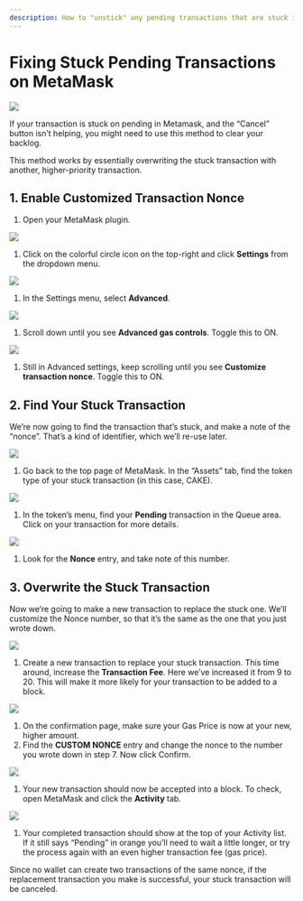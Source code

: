 ```yaml
---
description: How to "unstick" any pending transactions that are stuck in your MetaMask
---
```


# Fixing Stuck Pending Transactions on MetaMask

![](../.gitbook/assets/docs-masthead-12-%20%281%29.png)

If your transaction is stuck on pending in Metamask, and the “Cancel” button isn’t helping, you might need to use this method to clear your backlog.

This method works by essentially overwriting the stuck transaction with another, higher-priority transaction.

## **1. Enable Customized Transaction Nonce**

1. Open your MetaMask plugin.

![](https://lh6.googleusercontent.com/fYsgD0BKjYVjrbCpbEQgMyWG_sW-4c2Ev7wu9bVzsOWtqIzCmYqiv6Xj8G_FY2TK5uYul3XaOY2WflfcW1W56R2KCuyW-Y5RjHH9DZDgUmATLlnOnMPn371nniPZqaaD7KAgYgMc)

1. Click on the colorful circle icon on the top-right and click **Settings** from the dropdown menu.

![](https://lh3.googleusercontent.com/DpSeFrHsmPNXU73C3NB9iRANEe81rJ2XUhbxs6k7PqJSVy6IkAijeX_TeIbUupalmD3mlE2G0C90XHJJy_JPk-_mswNRf4liUwR4AUhx2AWygp4yIP9kjHo1QQk_60wEtjGkfwSk)

1. In the Settings menu, select **Advanced**.

![](https://lh4.googleusercontent.com/F-o1qfi84wh6YNUP16b8lbyS6f8i04SYEUR2VrncMbBaoeaAjOw4Af_oOwRUfWnhZn6NFb4O1uopoc1KNego8XelHmDDWeRRAb0oMJGE_ZI_xJJeqfH-bJrai0pakyxC-235E4nq)

1. Scroll down until you see **Advanced gas controls**. Toggle this to ON.

![](https://lh5.googleusercontent.com/ePraz_2Z8k1V62DMROjv0jbIjEcf8ATvaH-Lxe5wtoNo6oVTyRPelC1m7UVaizcNpW5bHByrbC9xv1KDZfjNnXvQ8J0ukHUHK7vK4rX5gpQVHmfyJr81wCGdeArvksNhshon1Btn)

1. Still in Advanced settings, keep scrolling until you see **Customize transaction nonce**. Toggle this to ON.

## **2. Find Your Stuck Transaction**

We’re now going to find the transaction that’s stuck, and make a note of the “nonce”. That’s a kind of identifier, which we’ll re-use later.

![](https://lh4.googleusercontent.com/xKBEnt5a62c5Wzg_MCLIbVUWuL4fws1ohBAX9LAkGS71vslHk7QuMF24jAfkAdmsLunPVfT9c3FxCmGar5z7jNZnd4WMgzQsoxxbYw1Lp59Az5kG72COn0JblFXktHbmgMnF1LeY)

1. Go back to the top page of MetaMask. In the “Assets” tab, find the token type of your stuck transaction \(in this case, CAKE\).

![](https://lh5.googleusercontent.com/9qVjhK1kEKDL8l4TTdOFo4o547PDIIeQpCCY18gPyaUFJrpFbyYhMfBQ1CRzjjrllgrcqVbwkhxKCZBNlIad8J1yCpMVhsBKjIAcwfsQHQb7jnl2RD2ufQU-zNEn2Hn2g4LGvYDU)

1. In the token’s menu, find your **Pending** transaction in the Queue area. Click on your transaction for more details.

![](https://lh4.googleusercontent.com/HMd5iKjIvm-f7Xi7xtecTsq56x1i15GjUkwCm5Z_83xMfOXDd2jabcCDyUwELf51IHseEeCk2WnvWfHwTSUlFnLAJrmjkkOfm_fA5fimgdABnYfdjmBxxst8TOaUJUhc2iO_CN-k)

1. Look for the **Nonce** entry, and take note of this number.

## **3. Overwrite the Stuck Transaction**

Now we’re going to make a new transaction to replace the stuck one. We’ll customize the Nonce number, so that it’s the same as the one that you just wrote down.

![](../.gitbook/assets/image%20%2844%29.png)

1. Create a new transaction to replace your stuck transaction. This time around, increase the **Transaction Fee**. Here we’ve increased it from 9 to 20. This will make it more likely for  your transaction to be added to a block.

![](../.gitbook/assets/image%20%28141%29.png)

1. On the confirmation page, make sure your Gas Price is now at your new, higher amount.
2. Find the **CUSTOM NONCE** entry and change the nonce to the number you wrote down in step 7. Now click Confirm.

![](https://lh6.googleusercontent.com/PYhYm2ro0SVzerBo5qguFIPOYl0DjLSfl0JT8UdfN3T4i-0hjBq-CQvr-UA0bSyG-ZndrWmLGptfZUcnGBlvUk118GGZn7ciDNaC4hmfovH9v_M5XMIYmkAmB-Fr-6TTpYnnDX1p)

1. Your new transaction should now be accepted into a block. To check, open MetaMask and click the **Activity** tab.

![](https://lh6.googleusercontent.com/Iw3e0YP4ORhPgw8-MNxvzlDlfgG5nD226P4ixiziPC_9j3_LfU3o1-_LA2yDmegbRw5x9Sgk3RACFJJkyJDrFJA1j2J93H21uGhhWabkdDQUHsU_oVdkZVQTTWaQPzXHAWClpsb4)

1. Your completed transaction should show at the top of your Activity list. If it still says “Pending” in orange you’ll need to wait a little longer, or try the process again with an even higher transaction fee \(gas price\).

Since no wallet can create two transactions of the same nonce, if the replacement transaction you make is successful, your stuck transaction will be canceled.

